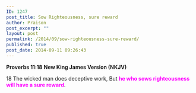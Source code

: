 ```yaml
---
ID: 1247
post_title: Sow Righteousness, sure reward
author: Praison
post_excerpt: ""
layout: post
permalink: /2014/09/sow-righteousness-sure-reward/
published: true
post_date: 2014-09-11 09:26:43
---
```

<strong>Proverbs 11:18</strong>
<strong> New King James Version (NKJV)</strong>

18 The wicked man does deceptive work,
But <span style="color: #ff00ff;"><strong>he who sows righteousness will have a sure reward</strong></span>.